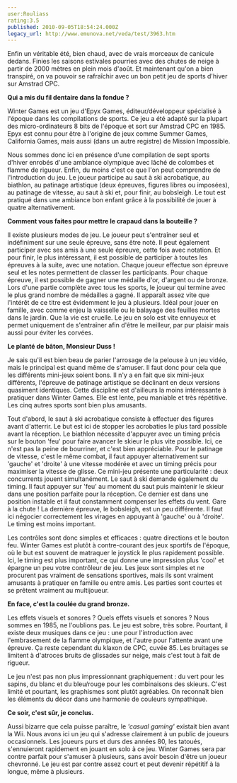 ```yaml
---
user:Rouliass
rating:3.5
published: 2010-09-05T18:54:24.000Z
legacy_url: http://www.emunova.net/veda/test/3963.htm
---
```

Enfin un véritable été, bien chaud, avec de vrais morceaux de canicule dedans. Finies les saisons estivales pourries avec des chutes de neige à partir de 2000 mètres en plein mois d'août. Et maintenant qu'on a bien transpiré, on va pouvoir se rafraîchir avec un bon petit jeu de sports d'hiver sur Amstrad CPC.  

  

**Qui a mis du fil dentaire dans la fondue ?**  

  

Winter Games est un jeu d'Epyx Games, éditeur/développeur spécialisé à l'époque dans les compilations de sports. Ce jeu a été adapté sur la plupart des micro-ordinateurs 8 bits de l'époque et sort sur Amstrad CPC en 1985\. Epyx est connu pour être à l'origine de jeux comme Summer Games, California Games, mais aussi (dans un autre registre) de Mission Impossible.  

Nous sommes donc ici en présence d'une compilation de sept sports d'hiver enrobés d'une ambiance olympique avec lâché de colombes et flamme de rigueur. Enfin, du moins c'est ce que l'on peut comprendre de l'introduction du jeu. Le joueur participe au saut à ski acrobatique, au biathlon, au patinage artistique (deux épreuves, figures libres ou imposées), au patinage de vitesse, au saut à ski et, pour finir, au bobsleigh. Le tout est pratiqué dans une ambiance bon enfant grâce à la possibilité de jouer à quatre alternativement.  

  

**Comment vous faites pour mettre le crapaud dans la bouteille ?**  

  

Il existe plusieurs modes de jeu. Le joueur peut s'entraîner seul et indéfiniment sur une seule épreuve, sans être noté. Il peut également participer avec ses amis à une seule épreuve, cette fois avec notation. Et pour finir, le plus intéressant, il est possible de participer à toutes les épreuves à la suite, avec une notation. Chaque joueur effectue son épreuve seul et les notes permettent de classer les participants. Pour chaque épreuve, il est possible de gagner une médaille d'or, d'argent ou de bronze. Lors d'une partie complète avec tous les sports, le joueur qui termine avec le plus grand nombre de médailles a gagné. Il apparaît assez vite que l'intérêt de ce titre est évidemment le jeu à plusieurs. Idéal pour jouer en famille, avec comme enjeu la vaisselle ou le balayage des feuilles mortes dans le jardin. Que la vie est cruelle. Le jeu en solo est vite ennuyeux et permet uniquement de s'entraîner afin d'être le meilleur, par pur plaisir mais aussi pour éviter les corvées.  

  

**Le planté de bâton, Monsieur Duss !**  

  

Je sais qu'il est bien beau de parier l'arrosage de la pelouse à un jeu vidéo, mais le principal est quand même de s'amuser. Il faut donc pour cela que les différents mini-jeux soient bons. Il n'y a en fait que six mini-jeux différents, l'épreuve de patinage artistique se déclinant en deux versions quasiment identiques. Cette discipline est d'ailleurs la moins intéressante à pratiquer dans Winter Games. Elle est lente, peu maniable et très répétitive. Les cinq autres sports sont bien plus amusants.  

Tout d'abord, le saut à ski acrobatique consiste à effectuer des figures avant d'atterrir. Le but est ici de stopper les acrobaties le plus tard possible avant la réception. Le biathlon nécessite d'appuyer avec un timing précis sur le bouton 'feu' pour faire avancer le skieur le plus vite possible. Ici, ce n'est pas la peine de bourriner, et c'est bien appréciable. Pour le patinage de vitesse, c'est le même combat, il faut appuyer alternativement sur 'gauche' et 'droite' à une vitesse modérée et avec un timing précis pour maximiser la vitesse de glisse. Ce mini-jeu présente une particularité : deux concurrents jouent simultanément. Le saut à ski demande également du timing. Il faut appuyer sur 'feu' au moment du saut puis maintenir le skieur dans une position parfaite pour la réception. Ce dernier est dans une position instable et il faut constamment compenser les effets du vent. Gare à la chute ! La dernière épreuve, le bobsleigh, est un peu différente. Il faut ici négocier correctement les virages en appuyant à 'gauche' ou à 'droite'. Le timing est moins important.  

Les contrôles sont donc simples et efficaces : quatre directions et le bouton feu. Winter Games est plutôt à contre-courant des jeux sportifs de l'époque, où le but est souvent de matraquer le joystick le plus rapidement possible. Ici, le timing est plus important, ce qui donne une impression plus 'cool' et épargne un peu votre contrôleur de jeu. Les jeux sont simples et ne procurent pas vraiment de sensations sportives, mais ils sont vraiment amusants à pratiquer en famille ou entre amis. Les parties sont courtes et se prêtent vraiment au multijoueur.  

  

**En face, c'est la coulée du grand bronze.**  

  

Les effets visuels et sonores ? Quels effets visuels et sonores ? Nous sommes en 1985, ne l'oublions pas. Le jeu est sobre, très sobre. Pourtant, il existe deux musiques dans ce jeu : une pour l'introduction avec l'embrasement de la flamme olympique, et l'autre pour l'attente avant une épreuve. Ça reste cependant du klaxon de CPC, cuvée 85\. Les bruitages se limitent à d'atroces bruits de glissades sur neige, mais c'est tout à fait de rigueur.  

Le jeu n'est pas non plus impressionnant graphiquement : du vert pour les sapins, du blanc et du bleu/rouge pour les combinaisons des skieurs. C'est limité et pourtant, les graphismes sont plutôt agréables. On reconnaît bien les éléments du décor dans une harmonie de couleurs sympathique.  

  

**Ce soir, c'est sûr, je conclus.**  

  

Aussi bizarre que cela puisse paraître, le _'casual gaming'_ existait bien avant la Wii. Nous avons ici un jeu qui s'adresse clairement à un public de joueurs occasionnels. Les joueurs purs et durs des années 80, les tatoués, s'ennuieront rapidement en jouant en solo à ce jeu. Winter Games sera par contre parfait pour s'amuser à plusieurs, sans avoir besoin d'être un joueur chevronné. Le jeu est par contre assez court et peut devenir répétitif à la longue, même à plusieurs.